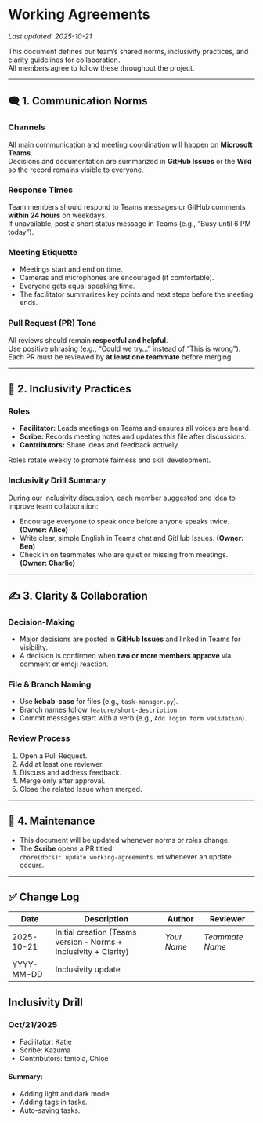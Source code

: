 # Working Agreements

_Last updated: 2025-10-21_

This document defines our team’s shared norms, inclusivity practices, and clarity guidelines for collaboration.  
All members agree to follow these throughout the project.

---

## 🗨️ 1. Communication Norms

### Channels
All main communication and meeting coordination will happen on **Microsoft Teams**.  
Decisions and documentation are summarized in **GitHub Issues** or the **Wiki** so the record remains visible to everyone.

### Response Times
Team members should respond to Teams messages or GitHub comments **within 24 hours** on weekdays.  
If unavailable, post a short status message in Teams (e.g., “Busy until 6 PM today”).

### Meeting Etiquette
- Meetings start and end on time.  
- Cameras and microphones are encouraged (if comfortable).  
- Everyone gets equal speaking time.  
- The facilitator summarizes key points and next steps before the meeting ends.

### Pull Request (PR) Tone
All reviews should remain **respectful and helpful**.  
Use positive phrasing (e.g., “Could we try…” instead of “This is wrong”).  
Each PR must be reviewed by **at least one teammate** before merging.

---

## 🌈 2. Inclusivity Practices

### Roles
- **Facilitator:** Leads meetings on Teams and ensures all voices are heard.  
- **Scribe:** Records meeting notes and updates this file after discussions.  
- **Contributors:** Share ideas and feedback actively.

Roles rotate weekly to promote fairness and skill development.

### Inclusivity Drill Summary
During our inclusivity discussion, each member suggested one idea to improve team collaboration:

- Encourage everyone to speak once before anyone speaks twice. **(Owner: Alice)**  
- Write clear, simple English in Teams chat and GitHub Issues. **(Owner: Ben)**  
- Check in on teammates who are quiet or missing from meetings. **(Owner: Charlie)**

---

## ✍️ 3. Clarity & Collaboration

### Decision-Making
- Major decisions are posted in **GitHub Issues** and linked in Teams for visibility.  
- A decision is confirmed when **two or more members approve** via comment or emoji reaction.

### File & Branch Naming
- Use **kebab-case** for files (e.g., `task-manager.py`).  
- Branch names follow `feature/short-description`.  
- Commit messages start with a verb (e.g., `Add login form validation`).

### Review Process
1. Open a Pull Request.  
2. Add at least one reviewer.  
3. Discuss and address feedback.  
4. Merge only after approval.  
5. Close the related Issue when merged.

---

## 🔄 4. Maintenance
- This document will be updated whenever norms or roles change.  
- The **Scribe** opens a PR titled:  
  `chore(docs): update working-agreements.md` whenever an update occurs.

---

## ✅ Change Log

| Date | Description | Author | Reviewer |
|------|--------------|--------|-----------|
| 2025-10-21 | Initial creation (Teams version – Norms + Inclusivity + Clarity) | _Your Name_ | _Teammate Name_ |
| YYYY-MM-DD | Inclusivity update |  |  |

## Inclusivity Drill

### Oct/21/2025
- Facilitator: Katie
- Scribe: Kazuma
- Contributors: teniola, Chloe

#### Summary:
- Adding light and dark mode.
- Adding tags in tasks.
- Auto-saving tasks.
